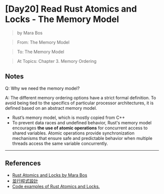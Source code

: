 # [Day20] Read Rust Atomics and Locks - The Memory Model

> by Mara Bos

> From: The Memory Model

> To: The Memory Model

> At Topics: Chapter 3. Memory Ordering

## Notes

Q: Why we need the memory model?

A: The different memory ordering options have a strict formal definition. To avoid being tied to the specifics of particular processor architectures, it is defined based on an abstract memory model.

- Rust’s memory model, which is mostly copied from C++
- To prevent data races and undefined behavior, Rust's memory model encourages **the use of atomic operations** for concurrent access to shared variables. Atomic operations provide synchronization mechanisms that ensure safe and predictable behavior when multiple threads access the same variable concurrently.

---

## References

- [Rust Atomics and Locks by Mara Bos](https://marabos.nl/atomics/)
- [並行程式設計](https://hackmd.io/@sysprog/concurrency/https%3A%2F%2Fhackmd.io%2F%40sysprog%2FS1AMIFt0D)
- [Code examples of Rust Atomics and Locks.](https://github.com/m-ou-se/rust-atomics-and-locks)

